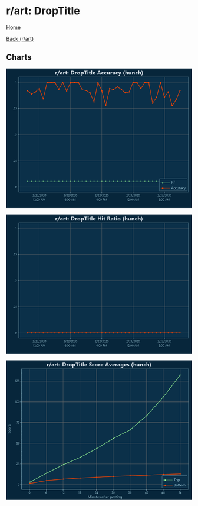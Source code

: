 # r/art: DropTitle

[Home](../../index.md)

[Back (r/art)](../hunch_art.md)

## Charts

![r/art R² (hunch)](../../images/models/hunch_art_DropTitle_Accuracy.png "r/art R² (hunch)")

![r/art Hit Ratio (hunch)](../../images/models/hunch_art_DropTitle_HitRatio.png "r/art Hit Ratio (hunch)")

![r/art Score Averages (hunch)](../../images/models/hunch_art_DropTitle_Scores.png "r/art Score Averages (hunch)")

